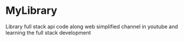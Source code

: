 # MyLibrary
Library full stack api code along web simplified channel in youtube and learning the full stack development

